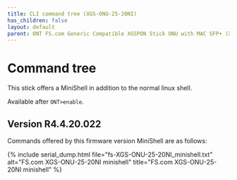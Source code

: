 ```yaml
---
title: CLI command tree (XGS-ONU-25-20NI)
has_children: false
layout: default
parent: ONT FS.com Generic Compatible XGSPON Stick ONU with MAC SFP+ (XGS-ONU-25-20NI)
---
```


# Command tree
This stick offers a MiniShell in addition to the normal linux shell.

Available after `ONT>enable`.

## Version R4.4.20.022
Commands offered by this firmware version MiniShell are as follows:

{% include serial_dump.html file="fs-XGS-ONU-25-20NI_minishell.txt" alt="FS.com XGS-ONU-25-20NI minishell" title="FS.com XGS-ONU-25-20NI minishell" %}
